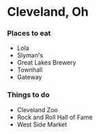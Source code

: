 # Cleveland, Oh

### Places to eat
- Lola
- Slyman's
- Great Lakes Brewery
- Townhall
- Gateway


### Things to do
- Cleveland Zoo
- Rock and Roll Hall of Fame
- West Side Market 

